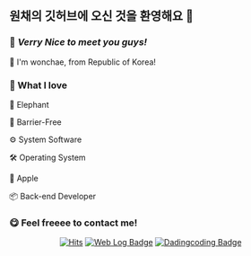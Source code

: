 ## 원채의 깃허브에 오신 것을 환영해요 👋

### 👀 *Verry Nice to meet you guys!*

🐘 I'm wonchae, from Republic of Korea!

### 🤍 What I love

🐘 Elephant

🚀 Barrier-Free

⚙ System Software

🛠 Operating System

🍎 Apple

📦 Back-end Developer

### 😋 Feel freeee to contact me!

<div align="center">

[![Hits](https://hits.seeyoufarm.com/api/count/incr/badge.svg?url=https%3A%2F%2Fgithub.com%2Fywonchae1&count_bg=%23A9907E&title_bg=%23675D50&icon=&icon_color=%23E7E7E7&title=Visitors&edge_flat=false)](https://hits.seeyoufarm.com)
[![Web Log Badge](http://img.shields.io/badge/WebLog-black?style=flat&logo=github&link=https://ywonchae1.github.io/)](https://ywonchae1.github.io/)
[![Dadingcoding Badge](http://img.shields.io/badge/DadingCoding-ABC4AA?style=flat&link=https://instagram.com/dadingcoding/)](https://instagram.com/dadingcoding/)


</div>

<!--
**ywonchae1/ywonchae1** is a ✨ _special_ ✨ repository because its `README.md` (this file) appears on your GitHub profile.

Here are some ideas to get you started:

- 🔭 I’m currently working on ...
- 🌱 I’m currently learning ...
- 👯 I’m looking to collaborate on ...
- 🤔 I’m looking for help with ...
- 💬 Ask me about ...
- 📫 How to reach me: ...
- 😄 Pronouns: ...
- ⚡ Fun fact: ...
-->
